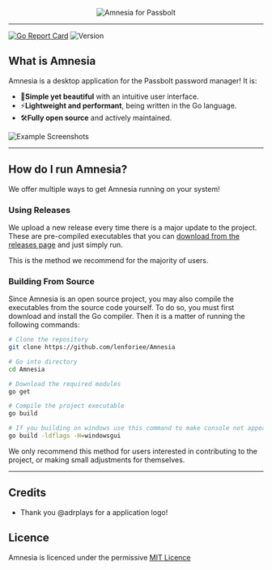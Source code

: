 <p align="center">
  <img src="https://github.com/lenforiee/Amnesia/raw/main/assets/logo_readme.png" alt="Amnesia for Passbolt" />
</p>
<hr>

[![Go Report Card](https://goreportcard.com/badge/github.com/lenforiee/Amnesia)](https://goreportcard.com/report/github.com/lenforiee/Amnesia)
![Version](https://img.shields.io/badge/Version-v0.0.1-blue)

## What is Amnesia

Amnesia is a desktop application for the Passbolt password manager! It is:

- 🚀**Simple yet beautiful** with an intuitive user interface.
- ⚡️**Lightweight and performant**, being written in the Go language.
- 🛠**Fully open source** and actively maintained.

![Example Screenshots](https://user-images.githubusercontent.com/36131887/219877620-d3c0d9a3-335a-4fc9-ae3d-ff4e72516cd1.png)

<hr>

## How do I run Amnesia?

We offer multiple ways to get Amnesia running on your system!

### Using Releases

We upload a new release every time there is a major update to the project. These are pre-compiled executables that you can [download from the releases page](https://github.com/lenforiee/Amnesia/releases) and just simply run.

This is the method we recommend for the majority of users.

### Building From Source

Since Amnesia is an open source project, you may also compile the executables from the source code yourself.
To do so, you must first download and install the Go compiler. Then it is a matter of running the following commands:

```sh
# Clone the repository
git clone https://github.com/lenforiee/Amnesia

# Go into directory
cd Amnesia

# Download the required modules
go get

# Compile the project executable
go build

# If you building on windows use this command to make console not appear
go build -ldflags -H=windowsgui
```

We only recommend this method for users interested in contributing to the project, or making small adjustments for themselves.

<hr>

## Credits

- Thank you @adrplays for a application logo!

## Licence

Amnesia is licenced under the permissive [MIT Licence](https://github.com/lenforiee/Amnesia/blob/main/LICENSE)
